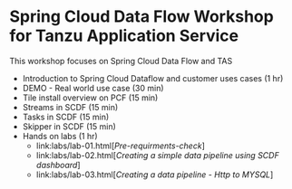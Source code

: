 # Spring Cloud Data Flow Workshop for Tanzu Application Service

This workshop focuses on Spring Cloud Data Flow and TAS

* Introduction to Spring Cloud Dataflow and customer uses cases (1 hr)
* DEMO - Real world use case (30 min)
* Tile install overview on PCF (15 min)
* Streams in SCDF (15 min)
* Tasks in SCDF  (15 min)
* Skipper in SCDF (15 min)
* Hands on labs (1 hr)
    * link:labs/lab-01.html[_Pre-requirments-check_]
    * link:labs/lab-02.html[_Creating a simple data pipeline using SCDF dashboard_]
    * link:labs/lab-03.html[_Creating a data pipeline  - Http to MYSQL_]
